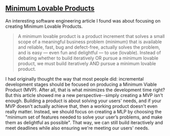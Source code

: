 ## [Minimum Lovable Products](https://medium.com/@mddunn/minimum-lovable-product-fbe5f4b525e5)

An interesting software engineering article I found was about focusing on creating Minimum Lovable Products.

> A minimum lovable product is a product increment that solves a small scope of a meaningful business problem (minimum) that is available and reliable, fast, bug and defect-free, actually solves the problem, and is easy — even fun and delightful — to use (lovable). Instead of debating whether to build iteratively OR pursue a minimum lovable product, we must build iteratively AND pursue a minimum lovable product.

I had originally thought the way that most people did: incremental development stages should be focused on producing a Minimum Viable Product (MVP). After all, that is what minimizes the development time right? But this article showed me a new perspective--simply creating a MVP isn't enough. Building a product is about solving your users' needs, and if your MVP doesn't actually achieve that, then a working product doesn't even really matter. Instead, we should focus on creating a MLP by choosing the "minimum set of features needed to solve your user’s problems, and make them as delightful as possible". That way, we can still build iteractively and meet deadlines while also ensuring we're meeting our users' needs.